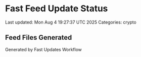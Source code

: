 # Fast Feed Update Status
Last updated: Mon Aug  4 19:27:37 UTC 2025
Categories: crypto

## Feed Files Generated

Generated by Fast Updates Workflow
